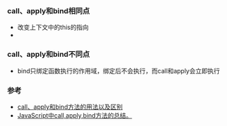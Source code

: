 ### call、apply和bind相同点  
- 改变上下文中的this的指向  
- 

### call、apply和bind不同点  
- bind只绑定函数执行的作用域，绑定后不会执行，而call和apply会立即执行    


### 参考  
- [call、apply和bind方法的用法以及区别](https://www.jianshu.com/p/bc541afad6ee)  
- [JavaScript中call,apply,bind方法的总结。](https://www.cnblogs.com/pssp/p/5215621.html)

